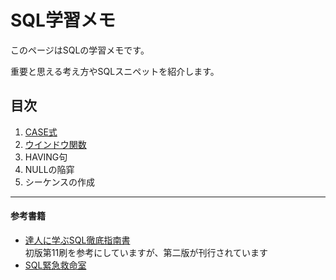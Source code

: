 # SQL学習メモ

このページはSQLの学習メモです。

重要と思える考え方やSQLスニペットを紹介します。

## 目次
1. [CASE式](./sql2.md)
2. [ウインドウ関数](./sql3.md)
3. HAVING句
4. NULLの陥穽
5. シーケンスの作成

--- 

#### 参考書籍
- [達人に学ぶSQL徹底指南書](https://www.shoeisha.co.jp/book/detail/9784798115160)  
    初版第11刷を参考にしていますが、第二版が刊行されています  
- [SQL緊急救命室](https://gihyo.jp/book/2024/978-4-297-14405-0)
